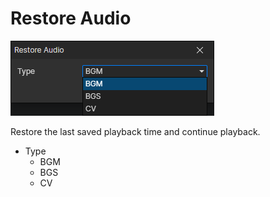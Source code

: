 # Restore Audio

![](img/restoreAudio-1.png)

Restore the last saved playback time and continue playback.

- Type
  - BGM
  - BGS
  - CV